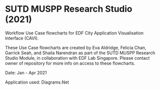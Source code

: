 # SUTD MUSPP Research Studio (2021)
Workflow Use Case flowcharts for EDF City Application Visualisation Interface (CAVI).  

These Use Case flowcharts are created by Eva Aldridge, Felicia Chan, Garrick Seah, and Shaila Narendran as part of the SUTD MUSPP Research Studio Module, in collaboration with EDF Lab Singapore. Please contact owner of repository for more info on access to these flowcharts. 

Date: Jan - Apr 2021

Application used: Diagrams.Net 
